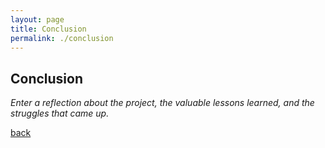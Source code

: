 ```yaml
---
layout: page
title: Conclusion
permalink: ./conclusion
---
```


## Conclusion

_Enter a reflection about the project, the valuable lessons learned, and the struggles that came up._

[back](index.markdown)
